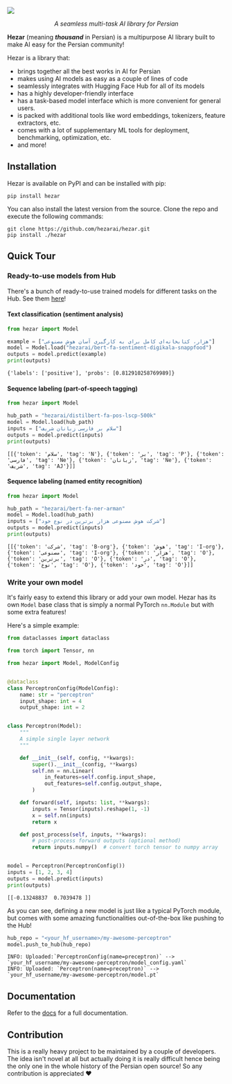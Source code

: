 
![](hezar.png)

_<p align="center"> A seamless multi-task AI library for Persian</p>_

**Hezar** (meaning **_thousand_** in Persian) is a multipurpose AI library built to make AI easy for the Persian community!

Hezar is a library that:
- brings together all the best works in AI for Persian
- makes using AI models as easy as a couple of lines of code
- seamlessly integrates with Hugging Face Hub for all of its models
- has a highly developer-friendly interface
- has a task-based model interface which is more convenient for general users.
- is packed with additional tools like word embeddings, tokenizers, feature extractors, etc.
- comes with a lot of supplementary ML tools for deployment, benchmarking, optimization, etc.
- and more!

## Installation
Hezar is available on PyPI and can be installed with pip:
```commandline
pip install hezar
```
You can also install the latest version from the source.
Clone the repo and execute the following commands:
```commandline
git clone https://github.com/hezarai/hezar.git
pip install ./hezar
```

## Quick Tour
### Ready-to-use models from Hub
There's a bunch of ready-to-use trained models for different tasks on the Hub. See them [here](https://huggingface.co/hezarai)!

#### Text classification (sentiment analysis) 
```python
from hezar import Model

example = ["هزار، کتابخانه‌ای کامل برای به کارگیری آسان هوش مصنوعی"]
model = Model.load("hezarai/bert-fa-sentiment-digikala-snappfood")
outputs = model.predict(example)
print(outputs)
```
```commandline
{'labels': ['positive'], 'probs': [0.812910258769989]}
```
#### Sequence labeling (part-of-speech tagging)
```python
from hezar import Model

hub_path = "hezarai/distilbert-fa-pos-lscp-500k"
model = Model.load(hub_path)
inputs = ["سلام بر فارسی زبانان شریف"]
outputs = model.predict(inputs)
print(outputs)
```
```commandline
[[{'token': 'سلام', 'tag': 'N'}, {'token': 'بر', 'tag': 'P'}, {'token': 'فارسی', 'tag': 'Ne'}, {'token': 'زبانان', 'tag': 'Ne'}, {'token': 'شریف', 'tag': 'AJ'}]]
```
#### Sequence labeling (named entity recognition)
```python
from hezar import Model

hub_path = "hezarai/bert-fa-ner-arman"
model = Model.load(hub_path)
inputs = ["شرکت هوش مصنوعی هزار برترین در نوع خود"]
outputs = model.predict(inputs)
print(outputs)
```
```commandline
[[{'token': 'شرکت', 'tag': 'B-org'}, {'token': 'هوش', 'tag': 'I-org'}, {'token': 'مصنوعی', 'tag': 'I-org'}, {'token': 'هزار', 'tag': 'O'}, {'token': 'برترین', 'tag': 'O'}, {'token': 'در', 'tag': 'O'}, {'token': 'نوع', 'tag': 'O'}, {'token': 'خود', 'tag': 'O'}]]
```
### Write your own model
It's fairly easy to extend this library or add your own model. Hezar has its own `Model` base class that is simply a normal PyTorch `nn.Module` but with some extra features!

Here's a simple example:
```python
from dataclasses import dataclass

from torch import Tensor, nn

from hezar import Model, ModelConfig


@dataclass
class PerceptronConfig(ModelConfig):
    name: str = "perceptron"
    input_shape: int = 4
    output_shape: int = 2


class Perceptron(Model):
    """
    A simple single layer network
    """

    def __init__(self, config, **kwargs):
        super().__init__(config, **kwargs)
        self.nn = nn.Linear(
            in_features=self.config.input_shape,
            out_features=self.config.output_shape,
        )

    def forward(self, inputs: list, **kwargs):
        inputs = Tensor(inputs).reshape(1, -1)
        x = self.nn(inputs)
        return x

    def post_process(self, inputs, **kwargs):
        # post-process forward outputs (optional method)
        return inputs.numpy()  # convert torch tensor to numpy array


model = Perceptron(PerceptronConfig())
inputs = [1, 2, 3, 4]
outputs = model.predict(inputs)
print(outputs)
```
```
[[-0.13248837  0.7039478 ]]
```
As you can see, defining a new model is just like a typical PyTorch module, but comes with some amazing functionalities out-of-the-box like pushing to the Hub!
```python
hub_repo = "<your_hf_username>/my-awesome-perceptron"
model.push_to_hub(hub_repo)
```
```
INFO: Uploaded:`PerceptronConfig(name=preceptron)` --> `your_hf_username/my-awesome-perceptron/model_config.yaml`
INFO: Uploaded: `Perceptron(name=preceptron)` --> `your_hf_username/my-awesome-perceptron/model.pt`
```

## Documentation
Refer to the [docs](docs) for a full documentation.

## Contribution
This is a really heavy project to be maintained by a couple of developers. The idea isn't novel at all but actually doing it is really difficult hence being the only one in the whole history of the Persian open source! So any contribution is appreciated ❤️

